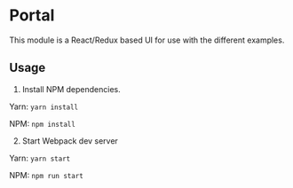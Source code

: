 # Portal

This module is a React/Redux based UI for use with the different examples.

## Usage

1. Install NPM dependencies.

Yarn: `yarn install`

NPM: `npm install`

2. Start Webpack dev server

Yarn: `yarn start`

NPM: `npm run start`
